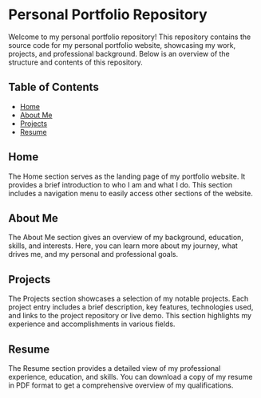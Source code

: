 # Personal Portfolio Repository

Welcome to my personal portfolio repository! This repository contains the source code for my personal portfolio website, showcasing my work, projects, and professional background. Below is an overview of the structure and contents of this repository.

## Table of Contents

- [Home](#home)
- [About Me](#about-me)
- [Projects](#projects)
- [Resume](#resume)

## Home

The Home section serves as the landing page of my portfolio website. It provides a brief introduction to who I am and what I do. This section includes a navigation menu to easily access other sections of the website.

## About Me

The About Me section gives an overview of my background, education, skills, and interests. Here, you can learn more about my journey, what drives me, and my personal and professional goals.

## Projects

The Projects section showcases a selection of my notable projects. Each project entry includes a brief description, key features, technologies used, and links to the project repository or live demo. This section highlights my experience and accomplishments in various fields.

## Resume

The Resume section provides a detailed view of my professional experience, education, and skills. You can download a copy of my resume in PDF format to get a comprehensive overview of my qualifications.